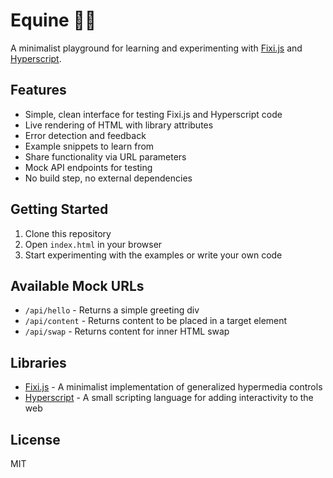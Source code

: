 # Equine 🐴📝

A minimalist playground for learning and experimenting with [Fixi.js](https://github.com/bigskysoftware/fixi) and [Hyperscript](https://hyperscript.org).

## Features

- Simple, clean interface for testing Fixi.js and Hyperscript code
- Live rendering of HTML with library attributes
- Error detection and feedback
- Example snippets to learn from
- Share functionality via URL parameters
- Mock API endpoints for testing
- No build step, no external dependencies

## Getting Started

1. Clone this repository
2. Open `index.html` in your browser
3. Start experimenting with the examples or write your own code

## Available Mock URLs

- `/api/hello` - Returns a simple greeting div
- `/api/content` - Returns content to be placed in a target element
- `/api/swap` - Returns content for inner HTML swap

## Libraries

- [Fixi.js](https://github.com/bigskysoftware/fixi) - A minimalist implementation of generalized hypermedia controls
- [Hyperscript](https://hyperscript.org) - A small scripting language for adding interactivity to the web

## License

MIT

